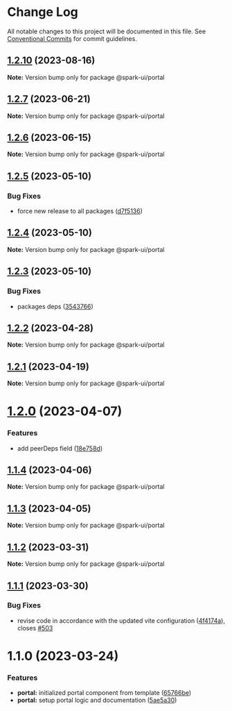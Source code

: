 # Change Log

All notable changes to this project will be documented in this file.
See [Conventional Commits](https://conventionalcommits.org) for commit guidelines.

## [1.2.10](https://github.com/adevinta/spark/compare/@spark-ui/portal@1.2.9...@spark-ui/portal@1.2.10) (2023-08-16)

**Note:** Version bump only for package @spark-ui/portal

## [1.2.7](https://github.com/adevinta/spark/compare/@spark-ui/portal@1.2.6...@spark-ui/portal@1.2.7) (2023-06-21)

**Note:** Version bump only for package @spark-ui/portal

## [1.2.6](https://github.com/adevinta/spark/compare/@spark-ui/portal@1.2.5...@spark-ui/portal@1.2.6) (2023-06-15)

**Note:** Version bump only for package @spark-ui/portal

## [1.2.5](https://github.com/adevinta/spark/compare/@spark-ui/portal@1.2.4...@spark-ui/portal@1.2.5) (2023-05-10)

### Bug Fixes

- force new release to all packages ([d7f5136](https://github.com/adevinta/spark/commit/d7f513698cf48dd9c102fafaeb336096818c6b2b))

## [1.2.4](https://github.com/adevinta/spark/compare/@spark-ui/portal@1.2.3...@spark-ui/portal@1.2.4) (2023-05-10)

**Note:** Version bump only for package @spark-ui/portal

## [1.2.3](https://github.com/adevinta/spark/compare/@spark-ui/portal@1.2.2...@spark-ui/portal@1.2.3) (2023-05-10)

### Bug Fixes

- packages deps ([3543766](https://github.com/adevinta/spark/commit/354376668ebb773d8efa553ce7f5ef1ecad42416))

## [1.2.2](https://github.com/adevinta/spark/compare/@spark-ui/portal@1.2.1...@spark-ui/portal@1.2.2) (2023-04-28)

**Note:** Version bump only for package @spark-ui/portal

## [1.2.1](https://github.com/adevinta/spark/compare/@spark-ui/portal@1.2.0...@spark-ui/portal@1.2.1) (2023-04-19)

**Note:** Version bump only for package @spark-ui/portal

# [1.2.0](https://github.com/adevinta/spark/compare/@spark-ui/portal@1.1.4...@spark-ui/portal@1.2.0) (2023-04-07)

### Features

- add peerDeps field ([18e758d](https://github.com/adevinta/spark/commit/18e758d4796389711040fed1c9b738270c505abf))

## [1.1.4](https://github.com/adevinta/spark/compare/@spark-ui/portal@1.1.3...@spark-ui/portal@1.1.4) (2023-04-06)

**Note:** Version bump only for package @spark-ui/portal

## [1.1.3](https://github.com/adevinta/spark/compare/@spark-ui/portal@1.1.2...@spark-ui/portal@1.1.3) (2023-04-05)

**Note:** Version bump only for package @spark-ui/portal

## [1.1.2](https://github.com/adevinta/spark/compare/@spark-ui/portal@1.1.1...@spark-ui/portal@1.1.2) (2023-03-31)

**Note:** Version bump only for package @spark-ui/portal

## [1.1.1](https://github.com/adevinta/spark/compare/@spark-ui/portal@1.1.0...@spark-ui/portal@1.1.1) (2023-03-30)

### Bug Fixes

- revise code in accordance with the updated vite configuration ([4f4174a](https://github.com/adevinta/spark/commit/4f4174a0ef8df71f28af5c77acf0c5f7c7837e58)), closes [#503](https://github.com/adevinta/spark/issues/503)

# 1.1.0 (2023-03-24)

### Features

- **portal:** initialized portal component from template ([65766be](https://github.com/adevinta/spark/commit/65766bebd1019e0542ddbd3dd3152afd68432a3c))
- **portal:** setup portal logic and documentation ([5ae5a30](https://github.com/adevinta/spark/commit/5ae5a3025b24bfaffd8299be0760bbba58155919))
